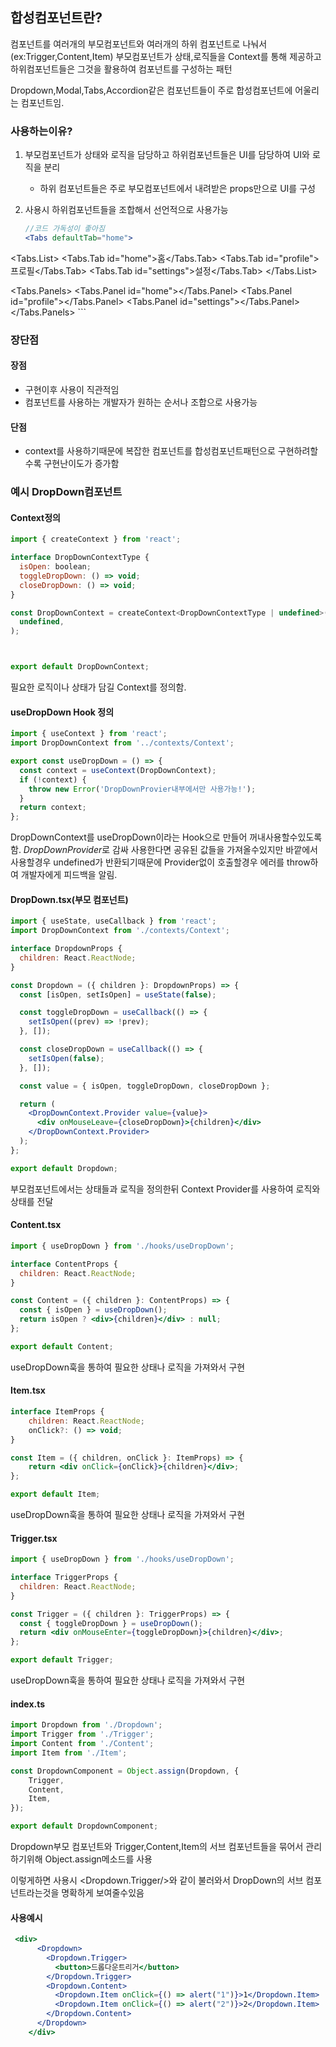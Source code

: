 

## 합성컴포넌트란?

컴포넌트를 여러개의 부모컴포넌트와 여러개의 하위 컴포넌트로 나눠서(ex:Trigger,Content,Item)
부모컴포넌트가 상태,로직들을 Context를 통해 제공하고 
하위컴포넌트들은 그것을 활용하여 컴포넌트를 구성하는 패턴

 Dropdown,Modal,Tabs,Accordion같은 컴포넌트들이 주로 합성컴포넌트에 어울리는 컴포넌트임.


### 사용하는이유?

1. 부모컴포넌트가 상태와 로직을 담당하고 하위컴포넌트들은 UI를 담당하여 UI와 로직을 분리
    - 하위 컴포넌트들은 주로 부모컴포넌트에서 내려받은 props만으로 UI를 구성
    
2. 사용시 하위컴포넌트들을 조합해서 선언적으로 사용가능
     ```jsx
     //코드 가독성이 좋아짐
     <Tabs defaultTab="home">
  <Tabs.List>
    <Tabs.Tab id="home">홈</Tabs.Tab>
    <Tabs.Tab id="profile">프로필</Tabs.Tab>
    <Tabs.Tab id="settings">설정</Tabs.Tab>
  </Tabs.List>
  
  <Tabs.Panels>
    <Tabs.Panel id="home"><Home /></Tabs.Panel>
    <Tabs.Panel id="profile"><Profile /></Tabs.Panel>
    <Tabs.Panel id="settings"><Settings /></Tabs.Panel>
  </Tabs.Panels>
</Tabs>
     ```


### 장단점

#### 장점
- 구현이후 사용이 직관적임
- 컴포넌트를 사용하는 개발자가 원하는 순서나 조합으로 사용가능
#### 단점
- context를 사용하기때문에 복잡한 컴포넌트를 합성컴포넌트패턴으로 구현하려할수록 
  구현난이도가 증가함




### 예시 DropDown컴포넌트

#### Context정의
```jsx
import { createContext } from 'react';

interface DropDownContextType {
  isOpen: boolean;
  toggleDropDown: () => void;
  closeDropDown: () => void;
}

const DropDownContext = createContext<DropDownContextType | undefined>(
  undefined,
);



export default DropDownContext;

```
필요한 로직이나 상태가 담길 Context를 정의함.
#### useDropDown Hook 정의
``` jsx
import { useContext } from 'react';
import DropDownContext from '../contexts/Context';

export const useDropDown = () => {
  const context = useContext(DropDownContext);
  if (!context) {
    throw new Error('DropDownProvier내부에서만 사용가능!');
  }
  return context;
};

```

DropDownContext를 useDropDown이라는 Hook으로 만들어 꺼내사용할수있도록함.
*DropDownProvider*로 감싸 사용한다면 공유된 값들을 가져올수있지만
바깥에서 사용할경우 undefined가 반환되기때문에
Provider없이 호출할경우 에러를 throw하여 개발자에게 피드백을 알림.

#### DropDown.tsx(부모 컴포넌트)

```jsx
import { useState, useCallback } from 'react';
import DropDownContext from './contexts/Context';

interface DropdownProps {
  children: React.ReactNode;
}

const Dropdown = ({ children }: DropdownProps) => {
  const [isOpen, setIsOpen] = useState(false);

  const toggleDropDown = useCallback(() => {
    setIsOpen((prev) => !prev);
  }, []);

  const closeDropDown = useCallback(() => {
    setIsOpen(false);
  }, []);

  const value = { isOpen, toggleDropDown, closeDropDown };

  return (
    <DropDownContext.Provider value={value}>
      <div onMouseLeave={closeDropDown}>{children}</div>
    </DropDownContext.Provider>
  );
};

export default Dropdown;

```
부모컴포넌트에서는 상태들과 로직을 정의한뒤 Context Provider를 사용하여 로직와 상태를 전달

#### Content.tsx
```jsx
import { useDropDown } from './hooks/useDropDown';

interface ContentProps {
  children: React.ReactNode;
}

const Content = ({ children }: ContentProps) => {
  const { isOpen } = useDropDown();
  return isOpen ? <div>{children}</div> : null;
};

export default Content;

```
useDropDown훅을 통하여 필요한 상태나 로직을 가져와서 구현
#### Item.tsx

```jsx
interface ItemProps {
    children: React.ReactNode;
    onClick?: () => void;
}

const Item = ({ children, onClick }: ItemProps) => {
    return <div onClick={onClick}>{children}</div>;
};

export default Item;
```
useDropDown훅을 통하여 필요한 상태나 로직을 가져와서 구현
#### Trigger.tsx

```jsx
import { useDropDown } from './hooks/useDropDown';

interface TriggerProps {
  children: React.ReactNode;
}

const Trigger = ({ children }: TriggerProps) => {
  const { toggleDropDown } = useDropDown();
  return <div onMouseEnter={toggleDropDown}>{children}</div>;
};

export default Trigger;

```
useDropDown훅을 통하여 필요한 상태나 로직을 가져와서 구현
#### index.ts

```js
import Dropdown from './Dropdown';
import Trigger from './Trigger';
import Content from './Content';
import Item from './Item';

const DropdownComponent = Object.assign(Dropdown, {
    Trigger,
    Content,
    Item,
});

export default DropdownComponent;
```
Dropdown부모 컴포넌트와 Trigger,Content,Item의 서브 컴포넌트들을 묶어서 관리하기위해
Object.assign메소드를 사용

이렇게하면 사용시 <Dropdown.Trigger/>와 같이 불러와서 DropDown의 서브 컴포넌트라는것을
명확하게 보여줄수있음

#### 사용예시

```jsx
 <div>
      <Dropdown>
        <Dropdown.Trigger>
          <button>드롭다운트리거</button>
        </Dropdown.Trigger>
        <Dropdown.Content>
          <Dropdown.Item onClick={() => alert("1")}>1</Dropdown.Item>
          <Dropdown.Item onClick={() => alert("2")}>2</Dropdown.Item>
        </Dropdown.Content>
      </Dropdown>
    </div>
```
